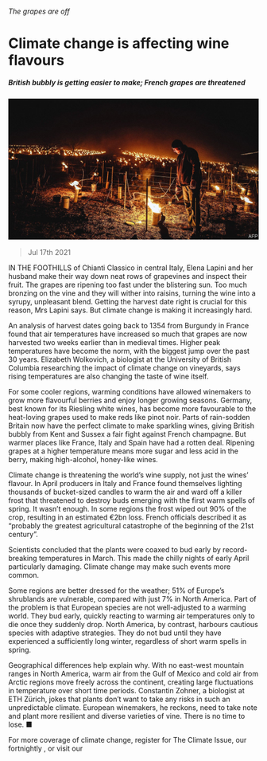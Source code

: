 ###### The grapes are off

# Climate change is affecting wine flavours 

##### British bubbly is getting easier to make; French grapes are threatened 

![image](images/20210717_EUP002_0.jpg) 

> Jul 17th 2021 

IN THE FOOTHILLS of Chianti Classico in central Italy, Elena Lapini and her husband make their way down neat rows of grapevines and inspect their fruit. The grapes are ripening too fast under the blistering sun. Too much bronzing on the vine and they will wither into raisins, turning the wine into a syrupy, unpleasant blend. Getting the harvest date right is crucial for this reason, Mrs Lapini says. But climate change is making it increasingly hard.

An analysis of harvest dates going back to 1354 from Burgundy in France found that air temperatures have increased so much that grapes are now harvested two weeks earlier than in medieval times. Higher peak temperatures have become the norm, with the biggest jump over the past 30 years. Elizabeth Wolkovich, a biologist at the University of British Columbia researching the impact of climate change on vineyards, says rising temperatures are also changing the taste of wine itself.


For some cooler regions, warming conditions have allowed winemakers to grow more flavourful berries and enjoy longer growing seasons. Germany, best known for its Riesling white wines, has become more favourable to the heat-loving grapes used to make reds like pinot noir. Parts of rain-sodden Britain now have the perfect climate to make sparkling wines, giving British bubbly from Kent and Sussex a fair fight against French champagne. But warmer places like France, Italy and Spain have had a rotten deal. Ripening grapes at a higher temperature means more sugar and less acid in the berry, making high-alcohol, honey-like wines.

Climate change is threatening the world’s wine supply, not just the wines’ flavour. In April producers in Italy and France found themselves lighting thousands of bucket-sized candles to warm the air and ward off a killer frost that threatened to destroy buds emerging with the first warm spells of spring. It wasn’t enough. In some regions the frost wiped out 90% of the crop, resulting in an estimated €2bn loss. French officials described it as “probably the greatest agricultural catastrophe of the beginning of the 21st century”.

Scientists concluded that the plants were coaxed to bud early by record-breaking temperatures in March. This made the chilly nights of early April particularly damaging. Climate change may make such events more common.

Some regions are better dressed for the weather; 51% of Europe’s shrublands are vulnerable, compared with just 7% in North America. Part of the problem is that European species are not well-adjusted to a warming world. They bud early, quickly reacting to warming air temperatures only to die once they suddenly drop. North America, by contrast, harbours cautious species with adaptive strategies. They do not bud until they have experienced a sufficiently long winter, regardless of short warm spells in spring.

Geographical differences help explain why. With no east-west mountain ranges in North America, warm air from the Gulf of Mexico and cold air from Arctic regions move freely across the continent, creating large fluctuations in temperature over short time periods. Constantin Zohner, a biologist at ETH Zürich, jokes that plants don’t want to take any risks in such an unpredictable climate. European winemakers, he reckons, need to take note and plant more resilient and diverse varieties of vine. There is no time to lose. ■

For more coverage of climate change, register for The Climate Issue, our fortnightly , or visit our 


